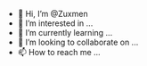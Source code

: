 - 👋 Hi, I’m @Zuxmen
- 👀 I’m interested in ...
- 🌱 I’m currently learning ...
- 💞️ I’m looking to collaborate on ...
- 📫 How to reach me ...

<!---
Zuxmen/Zuxmen is a ✨ special ✨ repository because its `README.md` (this file) appears on your GitHub profile.
You can click the Preview link to take a look at your changes.
--->
